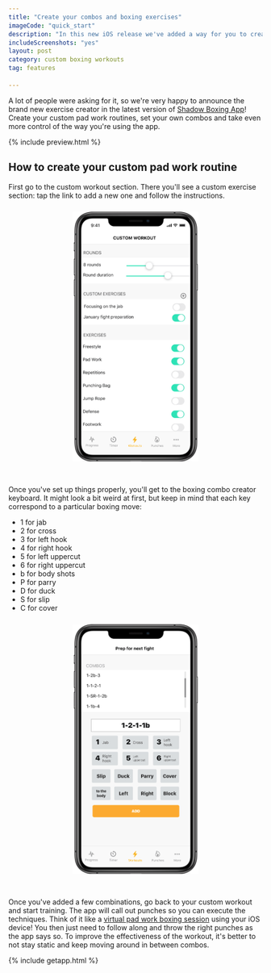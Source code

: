 ```yaml
---
title: "Create your combos and boxing exercises"
imageCode: "quick_start"
description: "In this new iOS release we've added a way for you to create your custom pad work exercises. Set up combos and drills fitting exactly your goals and level and get started!"
includeScreenshots: "yes"
layout: post
category: custom boxing workouts
tag: features

---
```


A lot of people were asking for it, so we're very happy to announce the  brand new exercise creator in the latest version of [Shadow Boxing App](/)! Create your custom pad work routines, set  your own combos and take even more control of the way you're using the  app.

{% include preview.html %}

## How to create your custom pad work routine

First go to the custom workout section. There you'll see a custom exercise section: tap the link to add a new one and follow the instructions.

<div style='text-align: center'><img src='/assets/screenshots/web_screenshot_3.png' style='width: 250px;margin: 10px 0px 30px 0px;' alt='Custom boxing training app'/></div>

Once you've set up things properly, you'll get to the boxing combo creator keyboard. It might look a bit weird at first, but keep in mind that each key correspond to a particular boxing move:

- 1 for jab
- 2 for cross
- 3 for left hook
- 4 for right hook
- 5 for left uppercut
- 6 for right uppercut
- b for body shots
- P for parry
- D for duck
- S for slip
- C for cover

<div style='text-align: center'><img src='/assets/screenshots/web_screenshot_8.png' style='width: 250px;margin: 10px 0px 30px 0px;' alt='Build boxing combos from your iPhone'/></div>

Once you've added a few combinations, go back to your custom workout and start training. The app will call out punches so you can execute the techniques. Think of it like a [virtual pad work boxing session](/pad-work-boxing-reflexes/) using your iOS device! You then just need to follow along and throw the right punches as the app says so. To improve the effectiveness of the workout, it's better to not stay static and keep moving around in between combos.

{% include getapp.html %}

